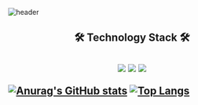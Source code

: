 ![header](https://capsule-render.vercel.app/api?type=Waving&color=auto&height=300&section=header&text=Soongle&fontSize=70&animation=fadeIn&desc=s00ngle&descSize=30&descAlignY=60&fontAlignY=40)   


<p align="center"> 
  <h2 align="center"> 🛠  Technology Stack 🛠  <h2/>
</p>
<p align="center">
  <img src="https://img.shields.io/badge/c++-green?style=flat&logo=C%2B%2B&logoColor=white"/>
  <img src="https://img.shields.io/badge/Python-blue?style=flat&logo=Python&logoColor=white"/>
  <img src="https://img.shields.io/badge/Kotlin-yellowgreen?style=flat&logo=Kotlin&logoColor=white"/>
</p>

[![Anurag's GitHub stats](https://github-readme-stats.vercel.app/api?username=s00ngle)](https://github.com/anuraghazra/github-readme-stats)
[![Top Langs](https://github-readme-stats.vercel.app/api/top-langs/?username=s00ngle&layout=compact)](https://github.com/anuraghazra/github-readme-stats)

